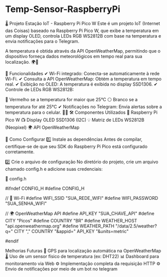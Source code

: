 # Temp-Sensor-RaspberryPi

🌡️ Projeto Estação IoT - Raspberry Pi Pico W
Este é um projeto IoT (Internet das Coisas) baseado na Raspberry Pi Pico W, que exibe a temperatura em um display OLED, controla LEDs RGB WS2812B com base na temperatura e envia notificações para o Telegram.

A temperatura é obtida através da API OpenWeatherMap, permitindo que o dispositivo forneça dados meteorológicos em tempo real para sua localização. 🌍📡

📌 Funcionalidades
✔ Wi-Fi integrado: Conecta-se automaticamente à rede Wi-Fi.
✔ Consulta a API OpenWeatherMap: Obtém a temperatura em tempo real.
✔ Exibição no OLED: A temperatura é exibida no display SSD1306.
✔ Controle de LEDs RGB WS2812B:

🔴 Vermelho se a temperatura for maior que 25°C
⚪ Branco se a temperatura for até 25°C
✔ Notificações no Telegram: Envia alertas sobre a temperatura para o celular. 📩📱
🛠️ Componentes Utilizados
📡 Raspberry Pi Pico W
📺 Display OLED SSD1306 (I2C)
💡 Matriz de LEDs WS2812B (Neopixel)
🌍 API OpenWeatherMap

🚀 Como Configurar
1️⃣ Instale as dependências
Antes de compilar, certifique-se de que seu SDK do Raspberry Pi Pico está configurado corretamente.

2️⃣ Crie o arquivo de configuração
No diretório do projeto, crie um arquivo chamado config.h e adicione suas credenciais:

📄 config.h

#ifndef CONFIG_H
#define CONFIG_H

// 📡 Wi-Fi
#define WIFI_SSID "SUA_REDE_WIFI"
#define WIFI_PASSWORD "SUA_SENHA_WIFI"

// 🌍 OpenWeatherMap API
#define API_KEY "SUA_CHAVE_API"
#define CITY "Picos"
#define COUNTRY "BR"
#define WEATHER_HOST "api.openweathermap.org"
#define WEATHER_PATH "/data/2.5/weather?q=" CITY "," COUNTRY "&appid=" API_KEY "&units=metric"

#endif

Melhorias Futuras
📍 GPS para localização automática na OpenWeatherMap
🌡️ Uso de um sensor físico de temperatura (ex: DHT22)
📊 Dashboard para monitoramento via Web
⚙️ Implementação completa da requisição HTTP
⚙️ Envio de notificações por meio de um bot no telegram

